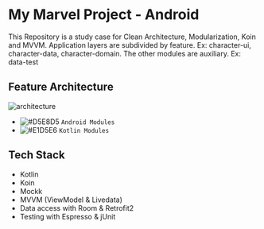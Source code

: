 # My Marvel Project - Android

This Repository is a study case for Clean Architecture, Modularization, Koin and MVVM.
Application layers are subdivided by feature. Ex: character-ui, character-data, character-domain.
The other modules are auxiliary. Ex: data-test

## Feature Architecture ##
![architecture](https://user-images.githubusercontent.com/1116255/99327638-1dacdb00-2859-11eb-81af-f2ec665ac122.png)
- ![#D5E8D5](https://via.placeholder.com/15/D5E8D5/000000?text=+) `Android Modules`
- ![#E1D5E6](https://via.placeholder.com/15/E1D5E6/000000?text=+) `Kotlin Modules`

## Tech Stack ##
- Kotlin
- Koin
- Mockk
- MVVM (ViewModel & Livedata)
- Data access with Room & Retrofit2
- Testing with Espresso & jUnit
